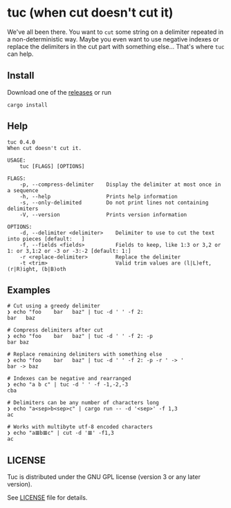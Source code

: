 # tuc (when cut doesn't cut it)

We've all been there. You want to `cut` some string on a delimiter repeated in a non-deterministic way. Maybe you even want to use negative indexes or replace the delimiters in the cut part with something else...
That's where `tuc` can help.

## Install

Download one of the [releases](https://github.com/riquito/tuc/releases) or run

```
cargo install
```

## Help

```
tuc 0.4.0
When cut doesn't cut it.

USAGE:
    tuc [FLAGS] [OPTIONS]

FLAGS:
    -p, --compress-delimiter    Display the delimiter at most once in a sequence
    -h, --help                  Prints help information
    -s, --only-delimited        Do not print lines not containing delimiters
    -V, --version               Prints version information

OPTIONS:
    -d, --delimiter <delimiter>    Delimiter to use to cut the text into pieces [default: 	]
    -f, --fields <fields>          Fields to keep, like 1:3 or 3,2 or 1: or 3,1:2 or -3 or -3:-2 [default: 1:]
    -r <replace-delimiter>         Replace the delimiter
    -t <trim>                      Valid trim values are (l|L)eft, (r|R)ight, (b|B)oth
```

## Examples

```
# Cut using a greedy delimiter
❯ echo "foo    bar   baz" | tuc -d ' ' -f 2:
bar   baz
```

```
# Compress delimiters after cut
❯ echo "foo    bar   baz" | tuc -d ' ' -f 2: -p
bar baz
```

```
# Replace remaining delimiters with something else
❯ echo "foo    bar   baz" | tuc -d ' ' -f 2: -p -r ' -> '
bar -> baz
```

```
# Indexes can be negative and rearranged
❯ echo "a b c" | tuc -d ' ' -f -1,-2,-3
cba
```

```
# Delimiters can be any number of characters long
❯ echo "a<sep>b<sep>c" | cargo run -- -d '<sep>' -f 1,3
ac
```

```
# Works with multibyte utf-8 encoded characters
❯ echo "a𝌆b𝌆c" | cut -d '𝌆' -f1,3
ac
```

## LICENSE

Tuc is distributed under the GNU GPL license (version 3 or any later version).

See [LICENSE](./LICENSE) file for details.
